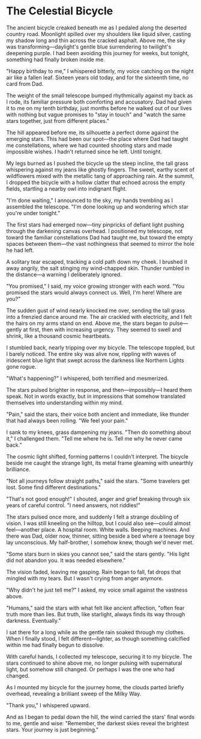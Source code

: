 # The Celestial Bicycle

The ancient bicycle creaked beneath me as I pedaled along the deserted country road. Moonlight spilled over my shoulders like liquid silver, casting my shadow long and thin across the cracked asphalt. Above me, the sky was transforming—daylight's gentle blue surrendering to twilight's deepening purple. I had been avoiding this journey for weeks, but tonight, something had finally broken inside me.

"Happy birthday to me," I whispered bitterly, my voice catching on the night air like a fallen leaf. Sixteen years old today, and for the sixteenth time, no card from Dad.

The weight of the small telescope bumped rhythmically against my back as I rode, its familiar pressure both comforting and accusatory. Dad had given it to me on my tenth birthday, just months before he walked out of our lives with nothing but vague promises to "stay in touch" and "watch the same stars together, just from different places."

The hill appeared before me, its silhouette a perfect dome against the emerging stars. This had been our spot—the place where Dad had taught me constellations, where we had counted shooting stars and made impossible wishes. I hadn't returned since he left. Until tonight.

My legs burned as I pushed the bicycle up the steep incline, the tall grass whispering against my jeans like ghostly fingers. The sweet, earthy scent of wildflowers mixed with the metallic tang of approaching rain. At the summit, I dropped the bicycle with a hollow clatter that echoed across the empty fields, startling a nearby owl into indignant flight.

"I'm done waiting," I announced to the sky, my hands trembling as I assembled the telescope. "I'm done looking up and wondering which star you're under tonight."

The first stars had emerged now—tiny pinpricks of defiant light pushing through the darkening canvas overhead. I positioned my telescope, not toward the familiar constellations Dad had taught me, but toward the empty spaces between them—the vast nothingness that seemed to mirror the hole he had left.

A solitary tear escaped, tracking a cold path down my cheek. I brushed it away angrily, the salt stinging my wind-chapped skin. Thunder rumbled in the distance—a warning I deliberately ignored.

"You promised," I said, my voice growing stronger with each word. "You promised the stars would always connect us. Well, I'm here! Where are you?"

The sudden gust of wind nearly knocked me over, sending the tall grass into a frenzied dance around me. The air crackled with electricity, and I felt the hairs on my arms stand on end. Above me, the stars began to pulse—gently at first, then with increasing urgency. They seemed to swell and shrink, like a thousand cosmic heartbeats.

I stumbled back, nearly tripping over my bicycle. The telescope toppled, but I barely noticed. The entire sky was alive now, rippling with waves of iridescent blue light that swept across the darkness like Northern Lights gone rogue.

"What's happening?" I whispered, both terrified and mesmerized.

The stars pulsed brighter in response, and then—impossibly—I heard them speak. Not in words exactly, but in impressions that somehow translated themselves into understanding within my mind.

"Pain," said the stars, their voice both ancient and immediate, like thunder that had always been rolling. "We feel your pain."

I sank to my knees, grass dampening my jeans. "Then do something about it," I challenged them. "Tell me where he is. Tell me why he never came back."

The cosmic light shifted, forming patterns I couldn't interpret. The bicycle beside me caught the strange light, its metal frame gleaming with unearthly brilliance.

"Not all journeys follow straight paths," said the stars. "Some travelers get lost. Some find different destinations."

"That's not good enough!" I shouted, anger and grief breaking through six years of careful control. "I need answers, not riddles!"

The stars pulsed once more, and suddenly I felt a strange doubling of vision. I was still kneeling on the hilltop, but I could also see—could almost feel—another place. A hospital room. White walls. Beeping machines. And there was Dad, older now, thinner, sitting beside a bed where a teenage boy lay unconscious. My half-brother, I somehow knew, though we'd never met.

"Some stars burn in skies you cannot see," said the stars gently. "His light did not abandon you. It was needed elsewhere."

The vision faded, leaving me gasping. Rain began to fall, fat drops that mingled with my tears. But I wasn't crying from anger anymore.

"Why didn't he just tell me?" I asked, my voice small against the vastness above.

"Humans," said the stars with what felt like ancient affection, "often fear truth more than lies. But truth, like starlight, always finds its way through darkness. Eventually."

I sat there for a long while as the gentle rain soaked through my clothes. When I finally stood, I felt different—lighter, as though something calcified within me had finally begun to dissolve.

With careful hands, I collected my telescope, securing it to my bicycle. The stars continued to shine above me, no longer pulsing with supernatural light, but somehow still changed. Or perhaps I was the one who had changed.

As I mounted my bicycle for the journey home, the clouds parted briefly overhead, revealing a brilliant sweep of the Milky Way. 

"Thank you," I whispered upward.

And as I began to pedal down the hill, the wind carried the stars' final words to me, gentle and wise: "Remember, the darkest skies reveal the brightest stars. Your journey is just beginning."